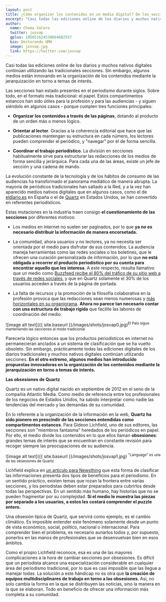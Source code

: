 ```yaml
---
layout: post
title: ¿Cómo organizar los contenidos en un medio digital? De las secciones a las "obsesiones"
excerpt: "Casi todas las ediciones online de los diarios y muchos nativos digitales continúan utilizando las tradicionales secciones. Sin embargo, algunos medios están innovando en la organización de los contenidos mediante la jerarquización en torno a temas de interés."
author:
  name: Chema Valero
  twitter: josvap
  gplus: 105651624538664882557 
  bio: Doctorando UMH
  image: josvap.jpg
  link: https://twitter.com/josvap
---
```

Casi todas las ediciones online de los diarios y muchos nativos digitales continúan utilizando las tradicionales secciones. Sin embargo, algunos medios están innovando en la organización de los contenidos mediante la jerarquización en torno a temas de interés.

Las secciones han estado presentes en el periodismo durante siglos. Sobre todo, en el formato más tradicional: el papel. Estos compartimentos estancos han sido útiles para la profesión y para las audiencias - y siguen siéndolo en algunos casos - porque cumplen tres funciones principales:

* **Organizar los contenidos a través de las páginas**, dotando al producto de un orden más o menos lógico.

* **Orientar al lector**. Gracias a la coherencia editorial que hace que las publicaciones mantengan su estructura en cada número, los lectores pueden comprender el periódico, y "navegar" por él de forma sencilla.

* **Coordinar el trabajo periodístico**. La división en secciones habitualmente sirve para estructurar las redacciones de los medios de forma sencilla y jerárquica. Para cada una de las áreas, existe un jefe de sección y una cadena de mando.

La evolución constante de la tecnología y de los hábitos de consumo de las audiencias ha transformado el panorama mediático de manera abrupta. La mayoría de periódicos tradicionales han saltado a la Red, y a la vez han aparecido medios nativos digitales que en algunos casos, como el de [eldiario.es](http://www.eldiario.es/) en España o el de [Quartz](http://qz.com/) en Estados Unidos, se han convertido en referentes periodísticos. 

Estas mutaciones en la industria traen consigo **el cuestionamiento de las secciones** por diferentes motivos:

* Los medios en internet no suelen ser paginados, por lo que **ya no es necesario distribuir la información de manera encorsetada.**

* La comunidad, ahora usuarios y no lectores, ya no necesita ser orientada por el medio para disfrutar de sus contenidos. La audiencia maneja herramientas como las redes sociales o los boletines, que le ofrecen una curación personalizada de información, por lo que **no está obligada a recorrer el producto periodístico por su cuenta para encontrar aquello que les interesa**. A este respecto, resulta llamativo que un medio como [Buzzfeed recibe el 80% del tráfico de su sitio web a través de redes sociales](http://www.inma.org/blogs/research/post.cfm/report-80-of-buzzfeed-traffic-driven-by-social-media), y que en Quartz solamente el 30% de los usuarios acceden a través de la página de portada. 

* La falta de recursos y la promoción de la filosofía colaborativa en la profesión provoca que las redacciones sean menos numerosas y [más horizontales en su organigrama](http://mip.umh.es/blog/2015/11/08/pistas-mejorar-organizacion-redacciones/). **Ahora no parece tan necesario contar con una estructura de trabajo rígida** que facilite las labores de coordinación del medio.

![image alt text]({{ site.baseurl }}/images/shots/josvap0.jpg)<sup>El País sigue manteniendo las secciones al modo tradicional

Parecería lógico entonces que los productos periodísticos en internet no permanecieran anclados a un sistema de clasificación que se ha vuelto obsoleto. Sin embargo, prácticamente todas las ediciones digitales de los diarios tradicionales y muchos nativos digitales continúan utilizando secciones. **En el otro extremo, algunos medios han introducido propuestas innovadoras en la organización de los contenidos mediante la jerarquización en torno a temas de interés.** 

**Las obsesiones de Quartz**

Quartz es un nativo digital nacido en septiembre de 2012 en el seno de la compañía Atlantic Media. Como medio de referencia entre los profesionales de los negocios de Estados Unidos, ha sabido interpretar como nadie las tendencias del mercado y las demandas de su comunidad. 

En lo referente a la organización de la información en la web, **Quartz ha sido pionero en prescindir de las secciones entendidas como compartimentos estancos**. Para Gideon Lichfield, uno de sus editores, las secciones son "miembros fantasma" heredados de los periódicos en papel. Por ello, el medio divide los contenidos en lo que ellos llaman **obsesiones**: grandes temas de interés que se encuentran en constante revisión para recoger siempre las preocupaciones de su audiencia.

![image alt text]({{ site.baseurl }}/images/shots/josvap1.jpg)
<sup>"Language" es una de las obsesiones de Quartz


Lichfield explica en [un artículo para Newsthing](https://newsthing.net/2012/09/16/quartz-obsessions-phenomenology-of-news/) que esta forma de clasificar las informaciones presenta dos tipos de beneficios para el periodismo. En un sentido práctico, existen temas que rozan la frontera entre varias secciones, y los periodistas deben estar preparados para cubrirlos desde todas las perspectivas. En un sentido más humano, hay historias que no se pueden fragmentar por su complejidad. **Si el medio le muestra las piezas por separado a los usuarios, a estos les costará comprender el puzzle entero.**

Una obsesión típica de Quartz, que servirá como ejemplo, es el cambio climático. Es imposible entender este fenómeno solamente desde un punto de vista económico, social, político, nacional o internacional. Para comprender bien el problema, es necesario aunarlos todos y, por supuesto, ponerlos en las manos de profesionales que se desenvuelvan bien en esos ámbitos.

Como el propio Lichfield reconoce, esa es una de las mayores complicaciones a la hora de cambiar secciones por obsesiones. Es difícil que un periodista alcance una especialización considerable en cualquier área del periodismo tradicional, por lo que es casi imposible que las llegue a manejar todas. La solución a este hándicap no es otra que **la creación de equipos multidisciplinares de trabajo en torno a las obsesiones**. Así, no solo cambia la forma en la que se distribuyen las noticias, sino la manera en la que se elaboran. Todo en beneficio de ofrecer una información más completa a su comunidad.

